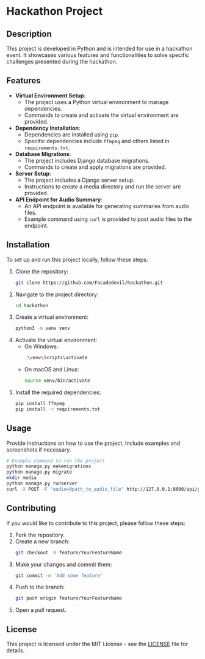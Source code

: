 # Hackathon Project

## Description
This project is developed in Python and is intended for use in a hackathon event. It showcases various features and functionalities to solve specific challenges presented during the hackathon.

## Features
- **Virtual Environment Setup**:
    - The project uses a Python virtual environment to manage dependencies.
    - Commands to create and activate the virtual environment are provided.
- **Dependency Installation**:
    - Dependencies are installed using `pip`.
    - Specific dependencies include `ffmpeg` and others listed in `requirements.txt`.
- **Database Migrations**:
    - The project includes Django database migrations.
    - Commands to create and apply migrations are provided.
- **Server Setup**:
    - The project includes a Django server setup.
    - Instructions to create a media directory and run the server are provided.
- **API Endpoint for Audio Summary**:
    - An API endpoint is available for generating summaries from audio files.
    - Example command using `curl` is provided to post audio files to the endpoint.

## Installation
To set up and run this project locally, follow these steps:

1. Clone the repository:
    ```sh
    git clone https://github.com/Facadedevil/hackathon.git
    ```
2. Navigate to the project directory:
    ```sh
    cd hackathon
    ```
3. Create a virtual environment:
    ```sh
    python3 -m venv venv
    ```
4. Activate the virtual environment:
    - On Windows:
        ```sh
        .\venv\Scripts\activate
        ```
    - On macOS and Linux:
        ```sh
        source venv/bin/activate
        ```
5. Install the required dependencies:
    ```sh
    pip install ffmpeg
    pip install -r requirements.txt
    ```

## Usage
Provide instructions on how to use the project. Include examples and screenshots if necessary.

```sh
# Example command to run the project
python manage.py makemigrations
python manage.py migrate
mkdir media
python manage.py runserver
curl -X POST -F "audio=@path_to_audio_file" http://127.0.0.1:8000/api/generate-summary/
```

## Contributing
If you would like to contribute to this project, please follow these steps:

1. Fork the repository.
2. Create a new branch:
    ```sh
    git checkout -b feature/YourFeatureName
    ```
3. Make your changes and commit them:
    ```sh
    git commit -m 'Add some feature'
    ```
4. Push to the branch:
    ```sh
    git push origin feature/YourFeatureName
    ```
5. Open a pull request.

## License
This project is licensed under the MIT License - see the [LICENSE](LICENSE) file for details.

